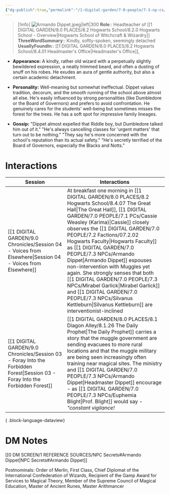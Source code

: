 ```yaml
---
{"dg-publish":true,"permalink":"/1-digital-garden/7-0-people/7-3-np-cs/armando-dippet/","tags":["#person","hogwarts","hogwarts-faculty","professor","slytherin"]}
---
```


>[!info] 
>![Armando Dippet.jpeg|left|300](/img/user/1%20DIGITAL%20GARDEN/7.0%20PEOPLE/7.3%20NPCs/Headshots/Armando%20Dippet.jpeg)
>**Role**:: Headteacher of [[1 DIGITAL GARDEN/8.0 PLACES/8.2 Hogwarts School/8.2.0 Hogwarts School - Overview\|Hogwarts School of Witchcraft & Wizardry]]
>**ThreeWordSummary**:: Kindly, softly-spoken, seemingly detached
>**UsuallyFoundIn**:: [[1 DIGITAL GARDEN/8.0 PLACES/8.2 Hogwarts School/8.4.01 Headmaster's Office\|Headmaster's Office]], 

- **Appearance:** A kindly, rather old wizard with a perpetually slightly bewildered expression, a neatly trimmed beard, and often a dusting of snuff on his robes. He exudes an aura of gentle authority, but also a certain academic detachment.
    
- **Personality:** Well-meaning but somewhat ineffectual. Dippet values tradition, decorum, and the smooth running of the school above almost all else. He's easily influenced by strong personalities (like Dumbledore or the Board of Governors) and prefers to avoid confrontation. He genuinely cares for the students' well-being but sometimes misses the forest for the trees. He has a soft spot for impressive family lineages.
    
- **Gossip:** "Dippet almost expelled that Riddle boy, but Dumbledore talked him out of it." "He's always cancelling classes for 'urgent matters' that turn out to be nothing." "They say he's more concerned with the school's reputation than its actual safety." "He's secretly terrified of the Board of Governors, especially the Blacks and Notts."

# Interactions

| Session                                                                                                                           | Interactions                                                                                                                                                                                                                                                                                                                                                                   |
| --------------------------------------------------------------------------------------------------------------------------------- | ------------------------------------------------------------------------------------------------------------------------------------------------------------------------------------------------------------------------------------------------------------------------------------------------------------------------------------------------------------------------------ |
| [[1 DIGITAL GARDEN/9.0 Chronicles/Session 04 - Voices from Elsewhere\|Session 04 - Voices from Elsewhere]]                     | At breakfast one morning in [[1 DIGITAL GARDEN/8.0 PLACES/8.2 Hogwarts School/8.4.07 The Great Hall\|The Great Hall]], [[1 DIGITAL GARDEN/7.0 PEOPLE/7.1 PCs/Cassie Weasley (Karima)\|Cassie]] closely observes the [[1 DIGITAL GARDEN/7.0 PEOPLE/7.2 Factions/07.2.02 Hogwarts Faculty\|Hogwarts Faculty]] as [[1 DIGITAL GARDEN/7.0 PEOPLE/7.3 NPCs/Armando Dippet\|Armando Dippet]] espouses non-intervention with Muggles yet again. She strongly senses that both [[1 DIGITAL GARDEN/7.0 PEOPLE/7.3 NPCs/Mirabel Garlick\|Mirabel Garlick]] and [[1 DIGITAL GARDEN/7.0 PEOPLE/7.3 NPCs/Silvanus Kettleburn\|Silvanus Kettleburn]] are interventionist-inclined              |
| [[1 DIGITAL GARDEN/9.0 Chronicles/Session 03 - Foray Into the Forbidden Forest\|Session 03 - Foray Into the Forbidden Forest]] | [[1 DIGITAL GARDEN/8.0 PLACES/8.1 Diagon Alley/8.1.26 The Daily Prophet\|The Daily Prophet]] carries a story that the muggle government are sending evacuees to more rural locations and that the muggle military are being seen increasingly often training near magical sites. The ministry and [[1 DIGITAL GARDEN/7.0 PEOPLE/7.3 NPCs/Armando Dippet\|Headmaster Dippet]] encourage - as [[1 DIGITAL GARDEN/7.0 PEOPLE/7.3 NPCs/Euphemia Blight\|Prof. Blight]] would say - _"constant vigilance!_ |

{ .block-language-dataview}


# DM Notes

[[0 DM SCREEN/1 REFERENCE SOURCES/NPC Secrets#Armando Dippet\|NPC Secrets#Armando Dippet]]

Postnominals: Order of Merlin, First Class, Chief Diplomat of the International Confederation of Wizards, Recipient of the Gamp Award for Services to Magical Theory, Member of the Supreme Council of Magical Education, Master of Ancient Runes, Master Arithmancer